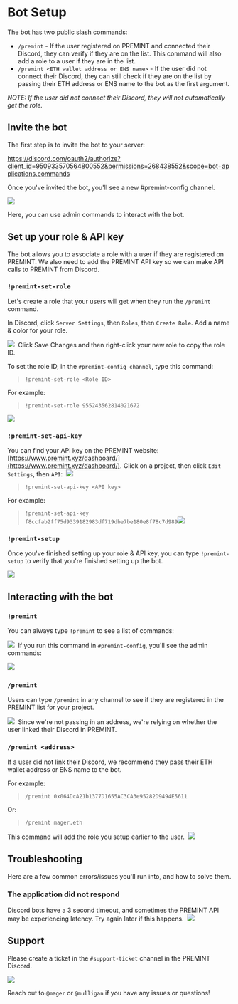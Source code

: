 # Bot Setup

The bot has two public slash commands:

- `/premint` - If the user registered on PREMINT and connected their Discord, they can verify if they are on the list. This command will also add a role to a user if they are in the list.
- `/premint <ETH wallet address or ENS name>` - If the user did not connect their Discord, they can still check if they are on the list by passing their ETH address or ENS name to the bot as the first argument.

_NOTE: If the user did not connect their Discord, they will not automatically get the role._

## Invite the bot

The first step is to invite the bot to your server:

https://discord.com/oauth2/authorize?client_id=950933570564800552&permissions=268438552&scope=bot+applications.commands

Once you've invited the bot, you'll see a new #premint-config channel.

![](./static/images/1.png)

Here, you can use admin commands to interact with the bot.

## Set up your role & API key

The bot allows you to associate a role with a user if they are registered on PREMINT. We also need to add the PREMINT API key so we can make API calls to PREMINT from Discord.

### `!premint-set-role`

Let's create a role that your users will get when they run the `/premint` command.

In Discord, click `Server Settings`, then `Roles`, then `Create Role`. Add a name & color for your role.​

![](./static/images/2.png)
​
Click Save Changes and then right-click your new role to copy the role ID.

To set the role ID, in the `#premint-config channel`, type this command:

> `!premint-set-role <Role ID>`

For example:

> `!premint-set-role 955243562814021672`

![](./static/images/3.png)

### `!premint-set-api-key`

You can find your API key on the PREMINT website: [https://www.premint.xyz/dashboard/](https://www.premint.xyz/dashboard/). Click on a project, then click `Edit Settings`, then `API`:
​
![](./static/images/4.png)
​
> `!premint-set-api-key <API key>`

For example:

> `!premint-set-api-key f8ccfab2ff75d9339182983df719dbe7be180e8f78c7d989`
​
![](./static/images/5.png)

### `!premint-setup`

Once you've finished setting up your role & API key, you can type `!premint-setup` to verify that you're finished setting up the bot.

![](./static/images/6.png)

## Interacting with the bot

### `!premint`

You can always type `!premint` to see a list of commands:

![](./static/images/7.png)
​
If you run this command in `#premint-config`, you'll see the admin commands:

![](./static/images/8.png)
​​
### `/premint`

Users can type `/premint` in any channel to see if they are registered in the PREMINT list for your project.

![](./static/images/9.png)
​
Since we're not passing in an address, we're relying on whether the user linked their Discord in PREMINT.

### `/premint <address>`

If a user did not link their Discord, we recommend they pass their ETH wallet address or ENS name to the bot.

For example:

> `/premint 0x064DcA21b1377D1655AC3CA3e95282D9494E5611`

Or:

> `/premint mager.eth`

This command will add the role you setup earlier to the user.
​
![](./static/images/10.png)

## Troubleshooting

Here are a few common errors/issues you'll run into, and how to solve them.

### The application did not respond

Discord bots have a 3 second timeout, and sometimes the PREMINT API may be experiencing latency. Try again later if this happens.
​
![](./static/images/11.png)

## Support

Please create a ticket in the `#support-ticket` channel in the PREMINT Discord.

![](./static/images/12.png)

Reach out to `@mager` or `@mulligan` if you have any issues or questions!